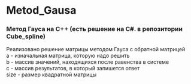 # Metod_Gausa
### Метод Гауса на C++ (есть решение на C#. в репозитории Cube_spline)
Реализовано решение матрицы методом Гауса с обратной матрицей</br>
a - изначальная матрица, которую надо решить</br>
b - массив значений, находящихся после равенства в системе</br>
c - массив результатов, в который запишется ответ</br>
size - размер квадратной матрицы</br>
